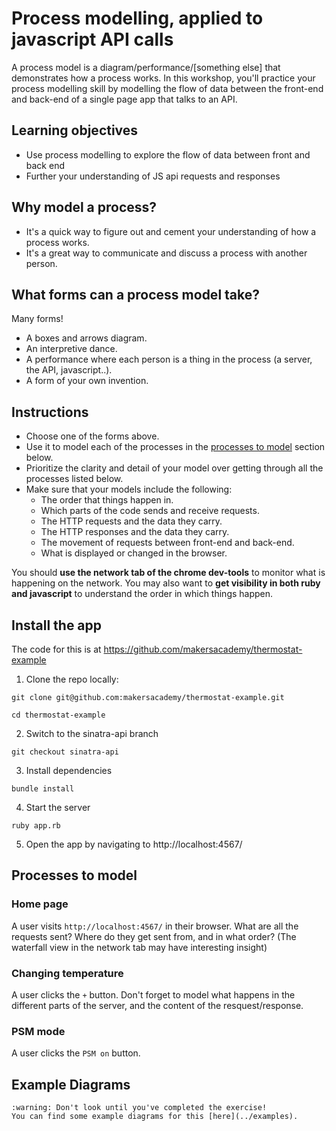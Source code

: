 # Process modelling, applied to javascript API calls

A process model is a diagram/performance/[something else] that demonstrates how a process works. In this workshop, you'll practice your process modelling skill by modelling the flow of data between the front-end and back-end of a single page app that talks to an API.

## Learning objectives

- Use process modelling to explore the flow of data between front and back end
- Further your understanding of JS api requests and responses

## Why model a process?

- It's a quick way to figure out and cement your understanding of how a process works.
- It's a great way to communicate and discuss a process with another person.

## What forms can a process model take?

Many forms!

- A boxes and arrows diagram.
- An interpretive dance.
- A performance where each person is a thing in the process (a server, the API, javascript..).
- A form of your own invention.

## Instructions

- Choose one of the forms above.
- Use it to model each of the processes in the [processes to model](README.md#processes-to-model) section below.
- Prioritize the clarity and detail of your model over getting through all the processes listed below.
- Make sure that your models include the following:
    - The order that things happen in.
    - Which parts of the code sends and receive requests.
    - The HTTP requests and the data they carry.
    - The HTTP responses and the data they carry. 
    - The movement of requests between front-end and back-end.
    - What is displayed or changed in the browser.

You should **use the network tab of the chrome dev-tools** to monitor what is happening on the network. You may also want to **get visibility in both ruby and javascript** to understand the order in which things happen.

## Install the app

The code for this is at https://github.com/makersacademy/thermostat-example

1. Clone the repo locally:
```
git clone git@github.com:makersacademy/thermostat-example.git

cd thermostat-example
```
2. Switch to the sinatra-api branch
```
git checkout sinatra-api
```
3. Install dependencies
```
bundle install
```
4. Start the server
```
ruby app.rb
```
5. Open the app by navigating to http://localhost:4567/

## Processes to model
### Home page

A user visits `http://localhost:4567/` in their browser.
What are all the requests sent? Where do they get sent from, and in what order? (The waterfall view in the network tab may have interesting insight)

### Changing temperature

A user clicks the `+` button.
Don't forget to model what happens in the different parts of the server, and the content of the resquest/response.

### PSM mode

A user clicks the `PSM on` button.


## Example Diagrams
    :warning: Don't look until you've completed the exercise!
    You can find some example diagrams for this [here](../examples).

